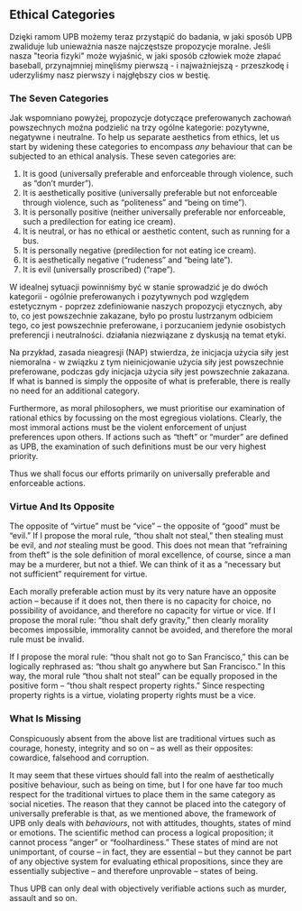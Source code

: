 ## Ethical Categories

Dzięki ramom UPB możemy teraz przystąpić do badania, w jaki sposób UPB zwaliduje lub unieważnia nasze najczęstsze propozycje moralne. Jeśli nasza "teoria fizyki" może wyjaśnić, w jaki sposób człowiek może złapać baseball, przynajmniej minęliśmy pierwszą - i najważniejszą - przeszkodę i uderzyliśmy nasz pierwszy i najgłębszy cios w bestię.

### The Seven Categories

Jak wspomniano powyżej, propozycje dotyczące preferowanych zachowań powszechnych można podzielić na trzy ogólne kategorie: pozytywne, negatywne i neutralne. To help us separate aesthetics from ethics, let us start by widening these categories to encompass *any* behaviour that can be subjected to an ethical analysis. These seven categories are:

1. It is good (universally preferable and enforceable through violence, such as “don’t murder”).
2. It is aesthetically positive (universally preferable but not enforceable through violence, such as “politeness” and “being on time”).
3. It is personally positive (neither universally preferable nor enforceable, such a predilection for eating ice cream).
4. It is neutral, or has no ethical or aesthetic content, such as running for a bus.
5. It is personally negative (predilection for not eating ice cream).
6. It is aesthetically negative (“rudeness” and “being late”).
7. It is evil (universally proscribed) (“rape”).

W idealnej sytuacji powinniśmy być w stanie sprowadzić je do dwóch kategorii - ogólnie preferowanych i pozytywnych pod względem estetycznym - poprzez zdefiniowanie naszych propozycji etycznych, aby to, co jest powszechnie zakazane, było po prostu lustrzanym odbiciem tego, co jest powszechnie preferowane, i porzucaniem jedynie osobistych preferencji i neutralności. działania niezwiązane z dyskusją na temat etyki.

Na przykład, zasada nieagresji (NAP) stwierdza, że inicjacja użycia siły jest niemoralna - w związku z tym nieinicjowanie użycia siły jest powszechnie preferowane, podczas gdy inicjacja użycia siły jest powszechnie zakazana. If what is banned is simply the opposite of what is preferable, there is really no need for an additional category.

Furthermore, as moral philosophers, we must prioritise our examination of rational ethics by focussing on the most egregious violations. Clearly, the most immoral actions must be the violent enforcement of unjust preferences upon others. If actions such as “theft” or “murder” are defined as UPB, the examination of such definitions must be our very highest priority.

Thus we shall focus our efforts primarily on universally preferable and enforceable actions.

### Virtue And Its Opposite

The opposite of “virtue” must be “vice” – the opposite of “good” must be “evil.” If I propose the moral rule, “thou shalt not steal,” then stealing must be evil, and *not* stealing must be good. This does not mean that “refraining from theft” is the sole definition of moral excellence, of course, since a man may be a murderer, but not a thief. We can think of it as a “necessary but not sufficient” requirement for virtue.

Each morally preferable action must by its very nature have an opposite action – because if it does not, then there is no capacity for choice, no possibility of avoidance, and therefore no capacity for virtue or vice. If I propose the moral rule: “thou shalt defy gravity,” then clearly morality becomes impossible, immorality cannot be avoided, and therefore the moral rule must be invalid.

If I propose the moral rule: “thou shalt not go to San Francisco,” this can be logically rephrased as: “thou shalt go anywhere but San Francisco.” In this way, the moral rule “thou shalt not steal” can be equally proposed in the positive form – “thou shalt respect property rights.” Since respecting property rights is a virtue, violating property rights must be a vice.

### What Is Missing

Conspicuously absent from the above list are traditional virtues such as courage, honesty, integrity and so on – as well as their opposites: cowardice, falsehood and corruption.

It may seem that these virtues should fall into the realm of aesthetically positive behaviour, such as being on time, but I for one have far too much respect for the traditional virtues to place them in the same category as social niceties. The reason that they cannot be placed into the category of universally preferable is that, as we mentioned above, the framework of UPB only deals with *behaviours*, not with attitudes, thoughts, states of mind or emotions. The scientific method can process a logical proposition; it cannot process “anger” or “foolhardiness.” These states of mind are not unimportant, of course – in fact, they are essential – but they cannot be part of any objective system for evaluating ethical propositions, since they are essentially subjective – and therefore unprovable – states of being.

Thus UPB can only deal with objectively verifiable actions such as murder, assault and so on.